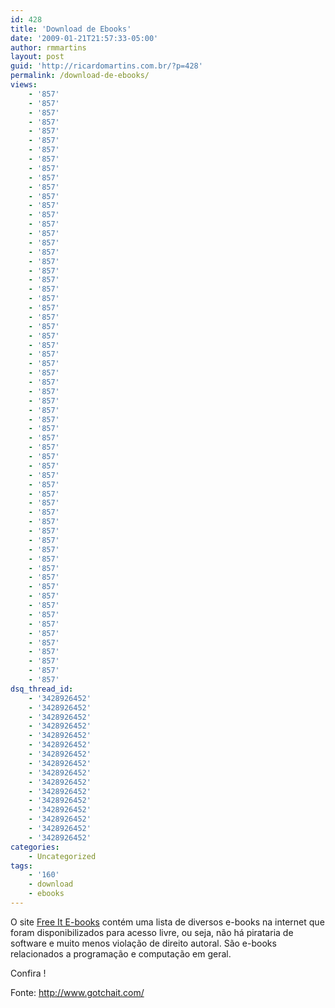 ```yaml
---
id: 428
title: 'Download de Ebooks'
date: '2009-01-21T21:57:33-05:00'
author: rmmartins
layout: post
guid: 'http://ricardomartins.com.br/?p=428'
permalink: /download-de-ebooks/
views:
    - '857'
    - '857'
    - '857'
    - '857'
    - '857'
    - '857'
    - '857'
    - '857'
    - '857'
    - '857'
    - '857'
    - '857'
    - '857'
    - '857'
    - '857'
    - '857'
    - '857'
    - '857'
    - '857'
    - '857'
    - '857'
    - '857'
    - '857'
    - '857'
    - '857'
    - '857'
    - '857'
    - '857'
    - '857'
    - '857'
    - '857'
    - '857'
    - '857'
    - '857'
    - '857'
    - '857'
    - '857'
    - '857'
    - '857'
    - '857'
    - '857'
    - '857'
    - '857'
    - '857'
    - '857'
    - '857'
    - '857'
    - '857'
    - '857'
    - '857'
    - '857'
    - '857'
    - '857'
    - '857'
    - '857'
    - '857'
    - '857'
    - '857'
    - '857'
    - '857'
    - '857'
    - '857'
    - '857'
    - '857'
dsq_thread_id:
    - '3428926452'
    - '3428926452'
    - '3428926452'
    - '3428926452'
    - '3428926452'
    - '3428926452'
    - '3428926452'
    - '3428926452'
    - '3428926452'
    - '3428926452'
    - '3428926452'
    - '3428926452'
    - '3428926452'
    - '3428926452'
    - '3428926452'
    - '3428926452'
categories:
    - Uncategorized
tags:
    - '160'
    - download
    - ebooks
---
```


O site [Free It E-books](http://www.free-itebooks.com/) contém uma lista de diversos e-books na internet que foram disponibilizados para acesso livre, ou seja, não há pirataria de software e muito menos violação de direito autoral. São e-books relacionados a programação e computação em geral.

Confira !

Fonte: <http://www.gotchait.com/>